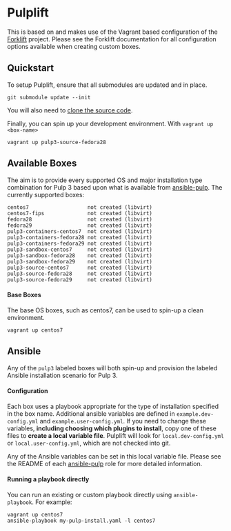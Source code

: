 # Pulplift

This is based on and makes use of the Vagrant based configuration of the
[Forklift](https://github.com/theforeman/forklift) project. Please see the Forklift documentation
for all configuration options available when creating custom boxes.

## Quickstart

To setup Pulplift, ensure that all submodules are updated and in place.

```
git submodule update --init
```

You will also need to [clone the source
code](https://docs.pulpproject.org/en/3.0/nightly/contributing/dev-setup.html#get-the-source).

Finally, you can spin up your development environment. With ``vagrant up <box-name>``

```
vagrant up pulp3-source-fedora28
```

## Available Boxes

The aim is to provide every supported OS and major installation type combination for Pulp 3 based
upon what is available from [ansible-pulp](https://github.com/pulp/ansible-pulp). The currently
supported boxes:

```
centos7                   not created (libvirt)
centos7-fips              not created (libvirt)
fedora28                  not created (libvirt)
fedora29                  not created (libvirt)
pulp3-containers-centos7  not created (libvirt)
pulp3-containers-fedora28 not created (libvirt)
pulp3-containers-fedora29 not created (libvirt)
pulp3-sandbox-centos7     not created (libvirt)
pulp3-sandbox-fedora28    not created (libvirt)
pulp3-sandbox-fedora29    not created (libvirt)
pulp3-source-centos7      not created (libvirt)
pulp3-source-fedora28     not created (libvirt)
pulp3-source-fedora29     not created (libvirt)
```

#### Base Boxes

The base OS boxes, such as centos7, can be used to spin-up a clean environment.

```
vagrant up centos7
```

## Ansible

Any of the `pulp3` labeled boxes will both spin-up and provision the labeled Ansible installation
scenario for Pulp 3.

#### Configuration

Each box uses a playbook appropriate for the type of installation specified in the box name.
Additional ansible variables are defined in ``example.dev-config.yml`` and
``example.user-config.yml``. If you need to change these variables, **including choosing which
plugins to install**, copy one of these files to **create a local variable file**. Pulplift will
look for ``local.dev-config.yml`` or ``local.user-config.yml``, which are not checked into git.

Any of the Ansible variables can be set in this local variable file. Please see the README of each
[ansible-pulp](https://github.com/pulp/ansible-pulp#pulp-3-ansible-installer) role for more
detailed information.

#### Running a playbook directly

You can run an existing or custom playbook directly using `ansible-playbook`. For example:

```
vagrant up centos7
ansible-playbook my-pulp-install.yaml -l centos7
```

